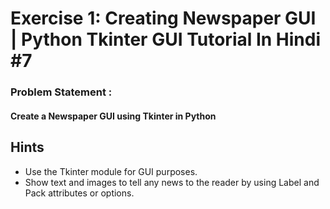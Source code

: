 # Exercise 1: Creating Newspaper GUI | Python Tkinter GUI Tutorial In Hindi #7

### Problem Statement :

#### Create a Newspaper GUI using Tkinter in Python

 

## Hints
- Use the Tkinter module for GUI purposes.
- Show text and images to tell any news to the reader by using Label and Pack attributes or options.
